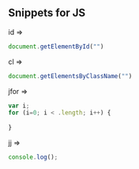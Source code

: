 ## Snippets for JS

id =>
```js
document.getElementById("")
```

cl =>
```js
document.getElementsByClassName("")
```

jfor =>
```js
var i;
for (i=0; i < .length; i++) {
  
}
```

jj =>
```js
console.log();
```
